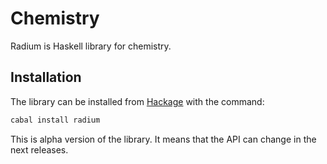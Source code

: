 # Chemistry

Radium is Haskell library for chemistry.

## Installation
The library can be installed from [Hackage](http://hackage.haskell.org/package/radium) with the command:

```sh
cabal install radium
```


This is alpha version of the library. It means that the API can change in the next releases.
